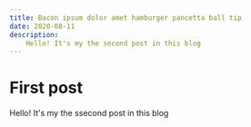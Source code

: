 ```yaml
---
title: Bacon ipsum dolor amet hamburger pancetta ball tip
date: 2020-08-11
description:
    Hello! It's my the second post in this blog
---
```


# First post


Hello! It's my the ssecond post in this blog
